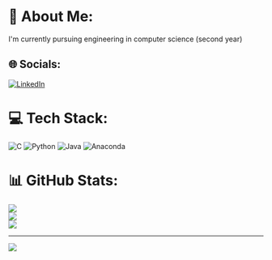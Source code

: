 # 💫 About Me:
I'm currently pursuing engineering in computer science (second year)


## 🌐 Socials:
[![LinkedIn](https://img.shields.io/badge/LinkedIn-%230077B5.svg?logo=linkedin&logoColor=white)](https://linkedin.com/in/https://www.linkedin.com/in/chandanab83/) 

# 💻 Tech Stack:
![C](https://img.shields.io/badge/c-%2300599C.svg?style=plastic&logo=c&logoColor=white) ![Python](https://img.shields.io/badge/python-3670A0?style=plastic&logo=python&logoColor=ffdd54) ![Java](https://img.shields.io/badge/java-%23ED8B00.svg?style=plastic&logo=openjdk&logoColor=white) ![Anaconda](https://img.shields.io/badge/Anaconda-%2344A833.svg?style=plastic&logo=anaconda&logoColor=white)
# 📊 GitHub Stats:
![](https://github-readme-stats.vercel.app/api?username=chandanab7&theme=dark&hide_border=false&include_all_commits=true&count_private=true)<br/>
![](https://github-readme-streak-stats.herokuapp.com/?user=chandanab7&theme=dark&hide_border=false)<br/>
![](https://github-readme-stats.vercel.app/api/top-langs/?username=chandanab7&theme=dark&hide_border=false&include_all_commits=true&count_private=true&layout=compact)

---
[![](https://visitcount.itsvg.in/api?id=chandanab7&icon=0&color=0)](https://visitcount.itsvg.in)

<!-- Proudly created with GPRM ( https://gprm.itsvg.in ) -->
